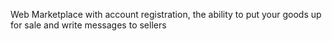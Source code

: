 Web Marketplace with account registration, the ability to put your goods up for sale and write messages to sellers
